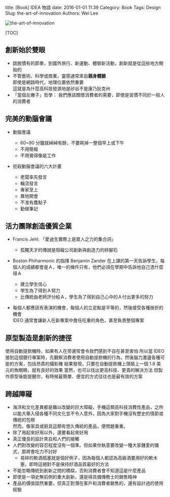 title: [Book] IDEA 物語
date: 2016-01-01 11:39
Category: Book
Tags: Design
Slug: the-art-of-innovation
Authors: Wei Lee

![the-art-of-innovation](http://im1.book.com.tw/image/getImage?i=http://www.books.com.tw/img/001/018/29/0010182963.jpg&v=3c3d169c&w=348&h=348)

<!--more-->

[TOC]

## 創新始於雙眼

* 跳脫慣有的節奏，到國外旅行、新運動、體驗新活動，創新就是從這些地方開始的
* 不管藝術、科學或商業，靈感通常來自**親身體驗**  
  即使是網路時代，地理位置依然重要  
  這就是為什麼高科技發源地是矽谷不是康乃狄克州  
* 「當個左撇子」哲學： 我們應該關懷消費者的需要，即使是習慣不同於一般人的消費者

## 完美的動腦會議

* 動腦會議
    * 60~90 分鐘就綽綽有餘，不要耗掉一整個早上或下午
    * 不用簡報
    * 不用覺得像是工作

* 扼殺動腦會議的六大計畫
    * 老闆率先發言
    * 輪流發言
    * 專家至上
    * 異地開會
    * 不准有蠢點子
    * 勤做筆記

## 活力團隊創造優質企業

* Francis Jehl: 「愛迪生實際上是眾人之力的集合詞」
    * 孤獨天才的傳說是阻礙公司創新與創造力的絆腳石

* Boston Phiharmonic 的指揮 Benjamin Zander 在上課的第一天告訴學生，每個人的成績都會是Ａ，唯一的條件只有，他們必須在學期中告訴他自己憑什麼得Ａ
    * 建立學生信心
    * 學生為了得到Ａ努力
    * 比傳統由老師評分給Ａ，學生為了得到自己心中的Ａ付出更多的努力

* 每個人都應該有表演的機會，每個人的立足點是平等的，然後接受各種挫折的機會  
  IDEO 通常會讓新人在新專案中擔任吃重的角色，甚至負責整個專案

## 原型製造是創新的捷徑

使用自動提款機時，如果有人在旁邊常會令我們感到不自在甚至害怕
所以當 IDEO 接到這個銀行專案時，先觀察消費者使用自動提款機的行為，然後腦力激盪各種可能的方案，包括昂貴的攝影機
結果發現，只要在自動提款機上頭裝上一個 1.8 美元的魚眼睛，就有良好的效果
當然，也可以找出更高科技、更貴的解決方法
但製作原型後能提醒你，有時候最簡單、便宜的方式往往也是最有效的方案

## 跨越障礙

* 海洋和文化差異都是難以改變的巨大障礙，手機這類高科技消費性產品，之所以能大舉入侵各種不同文化並不令人意外，因為大家對手機沒有歷史的情節或傳統的包袱  
  然而，像家具或廚具這類有悠久傳統的產品，便問題重重。
* 除了用起來好用以外，還要看起來好用
* 真正優良的設計來自和人們的接觸
* 人們對改變的容忍程度沒有一個準。但如果你執意要改變一種大家鍾愛的儀式，那將會吃力不討好
    * 易碎的軟酒瓶塞就是個好例子，因為每個人都認為高級酒要用好的軟木塞，即時這絕對不是保持好酒品質最好的方法
* 不能忽略傳統到創新之間的橋樑，否則消費者會不知道這是什麼產品
* 即使是一項史無前例的重大創新，還是得具備傳教士的銷售精神
* 產品的價值固然重要，但真正對潛在客戶和消費者銷售的，還有設計過的使用經驗
